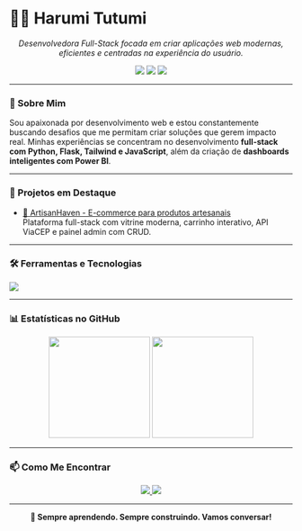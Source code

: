 # 👩‍💻 Harumi Tutumi

<p align="center">
  <em>Desenvolvedora Full-Stack focada em criar aplicações web modernas, eficientes e centradas na experiência do usuário.</em>
</p>

<p align="center">
  <img src="https://img.shields.io/badge/Flask-%23000?style=for-the-badge&logo=flask&logoColor=white"/>
  <img src="https://img.shields.io/badge/TailwindCSS-%2338B2AC?style=for-the-badge&logo=tailwind-css&logoColor=white"/>
  <img src="https://img.shields.io/badge/Power%20BI-%23F2C811?style=for-the-badge&logo=powerbi&logoColor=black"/>
</p>

---

### 🚀 Sobre Mim

Sou apaixonada por desenvolvimento web e estou constantemente buscando desafios que me permitam criar soluções que gerem impacto real. Minhas experiências se concentram no desenvolvimento **full-stack com Python, Flask, Tailwind e JavaScript**, além da criação de **dashboards inteligentes com Power BI**.

---

### 💼 Projetos em Destaque

- [🧵 ArtisanHaven - E-commerce para produtos artesanais](https://github.com/isatutumi/artisan-haven-ecommerce)  
  Plataforma full-stack com vitrine moderna, carrinho interativo, API ViaCEP e painel admin com CRUD.

---

### 🛠️ Ferramentas e Tecnologias

<p align="left">
  <a href="https://skillicons.dev">
    <img src="https://skillicons.dev/icons?i=python,flask,javascript,html,css,tailwind,git,github,vscode,figma,mysql,powerbi&perline=6" />
  </a>
</p>

---

### 📊 Estatísticas no GitHub

<p align="center">
  <img height="180em" src="https://github-readme-stats.vercel.app/api?username=isatutumi&show_icons=true&theme=dracula&include_all_commits=true&count_private=true"/>
  <img height="180em" src="https://github-readme-stats.vercel.app/api/top-langs/?username=isatutumi&layout=compact&langs_count=7&theme=dracula"/>
</p>

---

### 📫 Como Me Encontrar

<p align="center">
  <a href="https://www.linkedin.com/in/isatutumi" target="_blank">
    <img src="https://img.shields.io/badge/-LinkedIn-%230077B5?style=for-the-badge&logo=linkedin&logoColor=white"/>
  </a>
  <a href="mailto:isatutumi@gmail.com" target="_blank">
    <img src="https://img.shields.io/badge/-Gmail-D14836?style=for-the-badge&logo=gmail&logoColor=white"/>
  </a>
</p>

---

<p align="center">
  <strong>📌 Sempre aprendendo. Sempre construindo. Vamos conversar!</strong>
</p>
